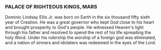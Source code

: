 ### PALACE OF RIGHTEOUS KINGS, MARS

Dominic Lindsay Ellis Jr. was born on Earth in the six thousand fifty sixth year of Creation.
He was a great governor who kept God close to his heart and brought prosperity to God's people.
He witnessed Heaven's light through his father and resolved to spend the rest of his life spreading the holy Word.
Under his rulership the worship of a foreign god was eliminated, and a nation of sinners and idolaters was redeemed in the eyes of the Lord.